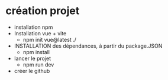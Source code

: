 # création projet

- installation npm
- Installation vue + vite
  - npm init vue@latest ./
- INSTALLATION des dépendances, à partir du package.JSON
  - npm install
- lancer le projet
  - npm run dev
- créer le github
